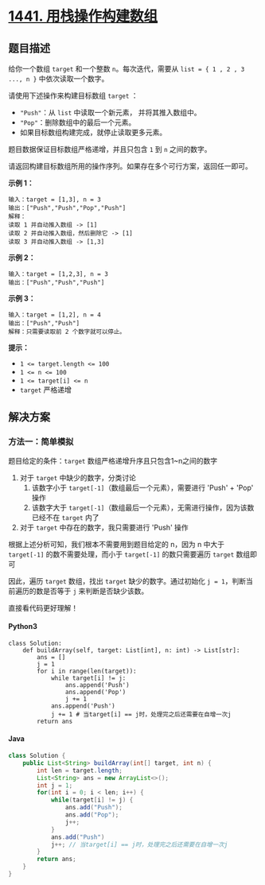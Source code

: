 # [1441. 用栈操作构建数组](https://leetcode.cn/problems/build-an-array-with-stack-operations/)

## 题目描述

给你一个数组 `target` 和一个整数 `n`。每次迭代，需要从 `list = { 1 , 2 , 3 ..., n }` 中依次读取一个数字。

请使用下述操作来构建目标数组 `target` ：

-   `"Push"`：从 `list` 中读取一个新元素， 并将其推入数组中。
-   `"Pop"`：删除数组中的最后一个元素。
-   如果目标数组构建完成，就停止读取更多元素。

题目数据保证目标数组严格递增，并且只包含 `1` 到 `n` 之间的数字。

请返回构建目标数组所用的操作序列。如果存在多个可行方案，返回任一即可。

**示例 1：**

```
输入：target = [1,3], n = 3
输出：["Push","Push","Pop","Push"]
解释： 
读取 1 并自动推入数组 -> [1]
读取 2 并自动推入数组，然后删除它 -> [1]
读取 3 并自动推入数组 -> [1,3]
```

**示例 2：**

```
输入：target = [1,2,3], n = 3
输出：["Push","Push","Push"]
```

**示例 3：**

```
输入：target = [1,2], n = 4
输出：["Push","Push"]
解释：只需要读取前 2 个数字就可以停止。
```

**提示：**

-   `1 <= target.length <= 100`
-   `1 <= n <= 100`
-   `1 <= target[i] <= n`
-   `target` 严格递增

## 解决方案

### 方法一：简单模拟

题目给定的条件：`target` 数组严格递增升序且只包含1~n之间的数字

1.   对于 `target` 中缺少的数字，分类讨论
     1.   该数字小于 `target[-1]`（数组最后一个元素），需要进行 'Push' + 'Pop' 操作
     2.   该数字大于 `target[-1]`（数组最后一个元素），无需进行操作，因为该数已经不在 `target` 内了
2.   对于 `target` 中存在的数字，我只需要进行 'Push' 操作

根据上述分析可知，我们根本不需要用到题目给定的 n，因为 n 中大于 `target[-1]` 的数不需要处理，而小于 `target[-1]` 的数只需要遍历 `target` 数组即可

因此，遍历 `target` 数组，找出 `target` 缺少的数字。通过初始化 `j = 1`，判断当前遍历的数是否等于 `j` 来判断是否缺少该数。

直接看代码更好理解！

#### Python3

```python3
class Solution:
    def buildArray(self, target: List[int], n: int) -> List[str]:
        ans = []
        j = 1
        for i in range(len(target)):
            while target[i] != j:
                ans.append('Push')
                ans.append('Pop')
                j += 1
            ans.append('Push')
            j += 1 # 当target[i] == j时，处理完之后还需要在自增一次j
        return ans
```

#### Java

```java
class Solution {
    public List<String> buildArray(int[] target, int n) {
        int len = target.length;
        List<String> ans = new ArrayList<>();
        int j = 1;
        for(int i = 0; i < len; i++) {
            while(target[i] != j) {
                ans.add("Push");
                ans.add("Pop");
                j++;
            }
            ans.add("Push")
            j++; // 当target[i] == j时，处理完之后还需要在自增一次j
        }
        return ans;
    }
}
```

